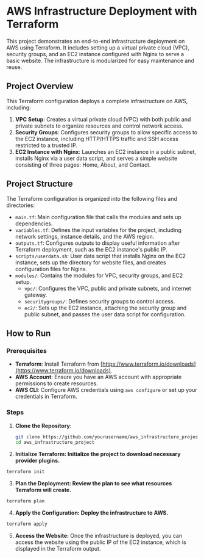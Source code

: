 # AWS Infrastructure Deployment with Terraform

This project demonstrates an end-to-end infrastructure deployment on AWS using Terraform. It includes setting up a virtual private cloud (VPC), security groups, and an EC2 instance configured with Nginx to serve a basic website. The infrastructure is modularized for easy maintenance and reuse.

## Project Overview

This Terraform configuration deploys a complete infrastructure on AWS, including:

1. **VPC Setup**: Creates a virtual private cloud (VPC) with both public and private subnets to organize resources and control network access.
2. **Security Groups**: Configures security groups to allow specific access to the EC2 instance, including HTTP/HTTPS traffic and SSH access restricted to a trusted IP.
3. **EC2 Instance with Nginx**: Launches an EC2 instance in a public subnet, installs Nginx via a user data script, and serves a simple website consisting of three pages: Home, About, and Contact.

## Project Structure

The Terraform configuration is organized into the following files and directories:

- `main.tf`: Main configuration file that calls the modules and sets up dependencies.
- `variables.tf`: Defines the input variables for the project, including network settings, instance details, and the AWS region.
- `outputs.tf`: Configures outputs to display useful information after Terraform deployment, such as the EC2 instance's public IP.
- `scripts/userdata.sh`: User data script that installs Nginx on the EC2 instance, sets up the directory for website files, and creates configuration files for Nginx.
- `modules/`: Contains the modules for VPC, security groups, and EC2 setup.
  - `vpc/`: Configures the VPC, public and private subnets, and internet gateway.
  - `securitygroups/`: Defines security groups to control access.
  - `ec2/`: Sets up the EC2 instance, attaching the security group and public subnet, and passes the user data script for configuration.

## How to Run

### Prerequisites

- **Terraform**: Install Terraform from [https://www.terraform.io/downloads](https://www.terraform.io/downloads).
- **AWS Account**: Ensure you have an AWS account with appropriate permissions to create resources.
- **AWS CLI**: Configure AWS credentials using `aws configure` or set up your credentials in Terraform.

### Steps

1. **Clone the Repository**:
   ```bash
   git clone https://github.com/yourusername/aws_infrastructure_project.git
   cd aws_infrastructure_project
   ```
2. **Initialize Terraform: Initialize the project to download necessary provider plugins.**

```bash
terraform init
````
3. **Plan the Deployment: Review the plan to see what resources Terraform will create.**
```bash
terraform plan
```
4. **Apply the Configuration: Deploy the infrastructure to AWS.**
```bash
terraform apply
```
5. **Access the Website:**
Once the infrastructure is deployed, you can access the website using the public IP of the EC2 instance, which is displayed in the Terraform output.
